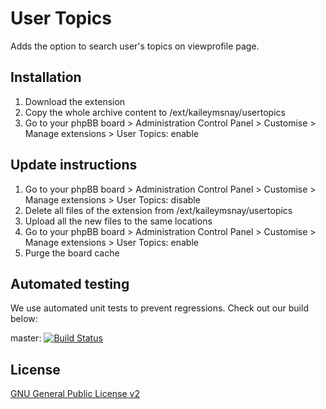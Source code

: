 # User Topics

Adds the option to search user's topics on viewprofile page.

## Installation

1. Download the extension
2. Copy the whole archive content to /ext/kaileymsnay/usertopics
3. Go to your phpBB board > Administration Control Panel > Customise > Manage extensions > User Topics: enable

## Update instructions

1. Go to your phpBB board > Administration Control Panel > Customise > Manage extensions > User Topics: disable
2. Delete all files of the extension from /ext/kaileymsnay/usertopics
3. Upload all the new files to the same locations
4. Go to your phpBB board > Administration Control Panel > Customise > Manage extensions > User Topics: enable
5. Purge the board cache

## Automated testing

We use automated unit tests to prevent regressions. Check out our build below:

master: [![Build Status](https://github.com/kaileymsnay/usertopics/workflows/Tests/badge.svg)](https://github.com/kaileymsnay/usertopics/actions)

## License

[GNU General Public License v2](license.txt)
